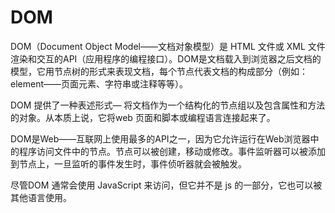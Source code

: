 # DOM

DOM（Document Object Model——文档对象模型）是 HTML 文件或 XML 文件渲染和交互的API（应用程序的编程接口）。DOM是文档载入到浏览器之后文档的模型，它用节点树的形式来表现文档，每个节点代表文档的构成部分（例如： element——页面元素、字符串或注释等等）。

DOM 提供了一种表述形式— 将文档作为一个结构化的节点组以及包含属性和方法的对象。从本质上说，它将web 页面和脚本或编程语言连接起来了。

DOM是Web——互联网上使用最多的API之一，因为它允许运行在Web浏览器中的程序访问文件中的节点。节点可以被创建，移动或修改。事件监听器可以被添加到节点上，一旦监听的事件发生时，事件侦听器就会被触发。

尽管DOM 通常会使用 JavaScript 来访问，但它并不是 js 的一部分，它也可以被其他语言使用。